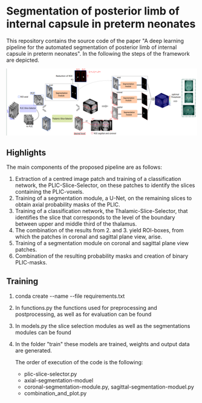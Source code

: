 # Segmentation of posterior limb of internal capsule in preterm neonates

This repository contains the source code of the paper "A deep learning pipeline for the automated segmentation of posterior limb of internal
capsule in preterm neonates". In the following the steps of the framework are depicted.

<img src="./pipeline_diagram.png">

## Highlights
The main components of the proposed pipeline are as follows:

1. Extraction of a centred image patch and training of a classification network, the PLIC-Slice-Selector, on these patches to identify the slices containing the PLIC-voxels.
2. Training of a segmentation module, a U-Net, on the remaining slices to obtain axial probability masks of the PLIC.
3. Training of a classification network, the Thalamic-Slice-Selector, that identifies the slice that corresponds to the level of the boundary between upper and middle third of the thalamus.
4. The combination of the results from 2. and 3. yield ROI-boxes, from which the patches in coronal and sagittal plane view, arise.  
5. Training of a segmentation module on coronal and sagittal plane view patches. 
6. Combination of the resulting probability masks and creation of binary PLIC-masks.



## Training
1. conda create --name <env> --file requirements.txt
2. In functions.py the functions used for preprocessing and postprocessing, as well as for evaluation can be found
3. In models.py the slice selection modules as well as the segmentations modules can be found
4. In the folder "train" these models are trained, weights and output data are generated. 
 

   The order of execution of the code is the following:
   * plic-slice-selector.py
   * axial-segmentation-moduel
   * coronal-segmentation-module.py, sagittal-segmentation-moduel.py
   * combination_and_plot.py
